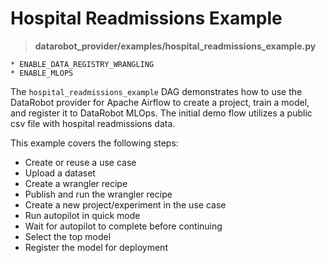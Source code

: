 # Hospital Readmissions Example

> **datarobot_provider/examples/hospital_readmissions_example.py**

```{admonition} Required Feature Flags
* ENABLE_DATA_REGISTRY_WRANGLING
* ENABLE_MLOPS
```

The `hospital_readmissions_example` DAG demonstrates how to use the DataRobot provider for Apache Airflow to
create a project, train a model, and register it to DataRobot MLOps. The initial demo flow utilizes a public csv
file with hospital readmissions data.

This example covers the following steps:
* Create or reuse a use case
* Upload a dataset
* Create a wrangler recipe
* Publish and run the wrangler recipe
* Create a new project/experiment in the use case
* Run autopilot in quick mode
* Wait for autopilot to complete before continuing
* Select the top model
* Register the model for deployment
